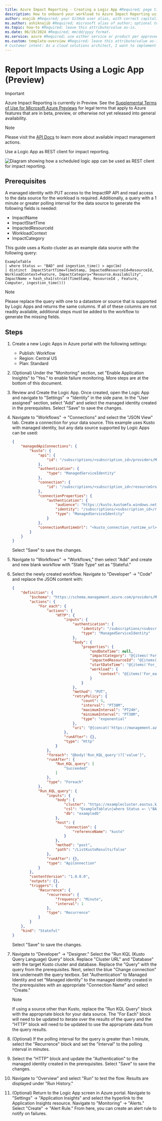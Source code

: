 ```yaml
---
title: Azure Impact Reporting - Creating a Logic App #Required; page title is displayed in search results. Include the brand.
description: How to onboard your workload to Azure Impact Reporting using a Logic App #Required; article description that is displayed in search results. 
author: anajib #Required; your GitHub user alias, with correct capitalization.
ms.author: ashiknajib #Required; microsoft alias of author; optional team alias.
ms.topic: how-to #Required; leave this attribute/value as-is.
ms.date: 06/19/2024 #Required; mm/dd/yyyy format.
ms.service: azure #Required; use either service or product per approved list. 
ms.custom: template-overview #Required; leave this attribute/value as-is.
# Customer intent: As a cloud solutions architect, I want to implement a Logic App for Azure Impact Reporting so that I can automate the collection and reporting of workload impacts efficiently and ensure proactive management of my resources.
---
```


# Report Impacts Using a Logic App (Preview)
> [!IMPORTANT]
> Azure Impact Reporting is currently in Preview. See the [Supplemental Terms of Use for Microsoft Azure Previews](https://azure.microsoft.com/support/legal/preview-supplemental-terms/) for legal terms that apply to Azure features that are in beta, preview, or otherwise not yet released into general availability.

> [!NOTE]
> Please visit the [API Docs](https://aka.ms/ImpactRP/APIDocs) to learn more about available impact management actions.

Use a Logic App as REST client for impact reporting.

![Diagram showing how a scheduled logic app can be used as REST client for impact reporting.](images/logic-app-diagram.png)

## Prerequisites

A managed identity with PUT access to the ImpactRP API and read access to the data source for the workload is required. Additionally, a query with a 1 minute or greater polling interval for the data source to generate the following fields is needed:

- ImpactName
- ImpactStartTime
- ImpactedResourceId
- WorkloadContext
- ImpactCategory

This guide uses a Kusto cluster as an example data source with the following query:

```kusto
ExampleTable
| where Status =~ "BAD" and ingestion_time() > ago(1m)
| distinct  ImpactStartTime=TimeStamp, ImpactedResourceId=ResourceId, WorkloadContext=Feature, ImpactCategory="Resource.Availability", ImpactName = hash_sha1(strcat(TimeStamp, ResourceId , Feature, Computer, ingestion_time()))
```

> [!NOTE]
> Please replace the query with one to a datastore or source that is supported by Logic Apps and returns the same columns. If all of these columns are not readily available, additional steps must be added to the workflow to generate the missing fields.

## Steps

1. Create a new Logic Apps in Azure portal with the following settings:
    - Publish: Workflow
    - Region: Central US
    - Plan: Standard

2. (Optional) Under the "Monitoring" section, set "Enable Application Insights" to "Yes." to enable failure monitoring. More steps are at the bottom of this document.

3. Review and Create the Logic App. Once created, open the Logic App and navigate to "Settings" -> "Identity" in the side pane. In the "User assigned" section, select "Add" and select the managed identity created in the prerequisites. Select "Save" to save the changes.

4. Navigate to "Workflows" -> "Connections" and select the "JSON View" tab. Create a connection for your data source. This example uses Kusto with managed identity, but any data source supported by Logic Apps can be used:

    ```json
    {
        "managedApiConnections": {
            "kusto": {
                "api": {
                    "id": "/subscriptions/<subscription_id>/providers/Microsoft.Web/locations/<region>/managedApis/kusto"
                },
                "authentication": {
                    "type": "ManagedServiceIdentity"
                },
                "connection": {
                    "id": "/subscriptions/<subscription_id>/resourceGroups/<rg_name/providers/Microsoft.Web/connections/<connection_name>"
                },
                "connectionProperties": {
                    "authentication": {
                        "audience": "https://kusto.kustomfa.windows.net",
                        "identity": "/subscriptions/<subscription_id>/resourcegroups/<rg_name>/providers/Microsoft.ManagedIdentity/userAssignedIdentities/<managed_identity_name>",
                        "type": "ManagedServiceIdentity"
                    }
                },
                "connectionRuntimeUrl": "<kusto_connection_runtime_url>"
            }
        }
    }
    ```

    Select "Save" to save the changes.

5. Navigate to "Workflows" -> "Workflows," then select "Add" and create and new blank workflow with "State Type" set as "Stateful."

6. Select the newly created workflow. Navigate to "Developer" -> "Code" and replace the JSON content with:

    ```json
    {
        "definition": {
            "$schema": "https://schema.management.azure.com/providers/Microsoft.Logic/schemas/2016-06-01/workflowdefinition.json#",
            "actions": {
                "For_each": {
                    "actions": {
                        "HTTP": {
                            "inputs": {
                                "authentication": {
                                    "identity": "/subscriptions/<subscription_id>/resourcegroups/<rg_name>/providers/Microsoft.ManagedIdentity/userAssignedIdentities/<managed_identity_name>",,
                                    "type": "ManagedServiceIdentity"
                                },
                                "body": {
                                    "properties": {
                                        "endDateTime": null,
                                        "impactCategory": "@{items('For_each')?['ImpactCategory']}",
                                        "impactedResourceId": "@{items('For_each')?['ImpactedResourceId']}",
                                        "startDateTime": "@{items('For_each')?['ImpactStartTime']}",
                                        "workload": {
                                            "context": "@{items('For_each')?['WorkloadContext']}"
                                        }
                                    }
                                },
                                "method": "PUT",
                                "retryPolicy": {
                                    "count": 5,
                                    "interval": "PT30M",
                                    "maximumInterval": "PT24H",
                                    "minimumInterval": "PT30M",
                                    "type": "exponential"
                                },
                                "uri": "@{concat('https://management.azure.com/subscriptions/', split(item().ImpactedResourceId, '/')[2], '/providers/Microsoft.Impact/workloadImpacts/', item().ImpactName, '?api-version=2022-11-01-preview')}"
                            },
                            "runAfter": {},
                            "type": "Http"
                        }
                    },
                    "foreach": "@body('Run_KQL_query')?['value']",
                    "runAfter": {
                        "Run_KQL_query": [
                            "Succeeded"
                        ]
                    },
                    "type": "Foreach"
                },
                "Run_KQL_query": {
                    "inputs": {
                        "body": {
                            "cluster": "https://examplecluster.eastus.kusto.windows.net/",
                            "csl": "ExampleTable\n|where Status =~ \"BAD\" and ingestion_time()>ago(1m)\n|distinct  ImpactStartTime=TimeStamp, ImpactedResourceId=ResourceId, WorkloadContext=Feature, ImpactCategory=\"Resource.Availability\", ImpactName = hash_sha1(strcat(TimeStamp, ResourceId , Feature, Computer, ingestion_time()))",
                            "db": "exampledb"
                        },
                        "host": {
                            "connection": {
                                "referenceName": "kusto"
                            }
                        },
                        "method": "post",
                        "path": "/ListKustoResults/false"
                    },
                    "runAfter": {},
                    "type": "ApiConnection"
                }
            },
            "contentVersion": "1.0.0.0",
            "outputs": {},
            "triggers": {
                "Recurrence": {
                    "recurrence": {
                        "frequency": "Minute",
                        "interval": 1
                    },
                    "type": "Recurrence"
                }
            }
        },
        "kind": "Stateful"
    }
    ```

    Select "Save" to save the changes.

7. Navigate to "Developer" -> "Designer." Select the "Run KQL (Kusto Query Language) Query" block. Replace "Cluster URL" and "Database" with the target Kusto cluster and database. Replace the "Query" with the query from the prerequisites. Next, select the blue "Change connection" link underneath the query textbox. Set "Authentication" to Managed Identity and set "Managed identity" to the managed identity created in the prerequisites with an appropriate "Connection Name" and select "Create."

    > [!NOTE]
    > If using a source other than Kusto, replace the "Run KQL Query" block with the appropriate block for your data source. The "For Each" block will need to be updated to iterate over the results of the query and the "HTTP" block will need to be updated to use the appropriate data from the query results.

8. (Optional) If the polling interval for the query is greater than 1 minute, select the "Recurrence" block and set the "Interval" to the polling interval in minutes.

9. Select the "HTTP" block and update the "Authentication" to the managed identity created in the prerequisites. Select "Save" to save the changes.

10. Navigate to "Overview" and select "Run" to test the flow. Results are displayed under "Run History."

11. (Optional) Return to the Logic App screen in Azure portal. Navigate to "Settings" -> "Application Insights" and select the hyperlink to the Application Insights resource. Navigate to "Monitoring" -> "Alerts." Select "Create" -> "Alert Rule." From here, you can create an alert rule to notify on failures.
